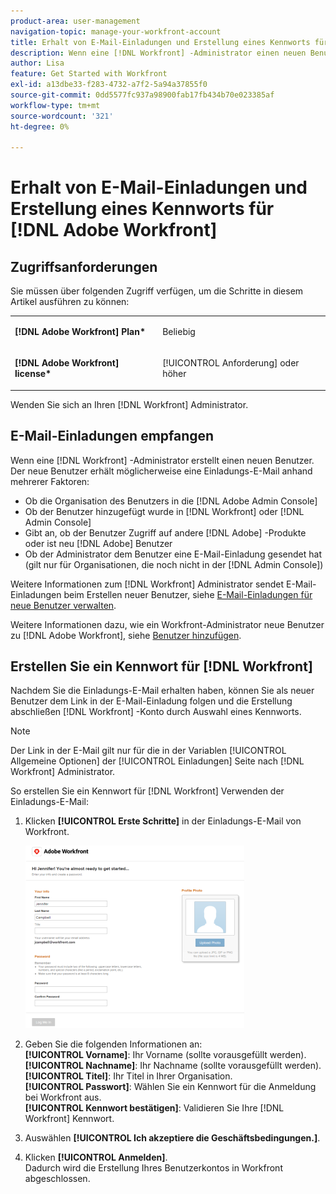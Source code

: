 ```yaml
---
product-area: user-management
navigation-topic: manage-your-workfront-account
title: Erhalt von E-Mail-Einladungen und Erstellung eines Kennworts für [!DNL Adobe Workfront]
description: Wenn eine [!DNL Workfront] -Administrator einen neuen Benutzer erstellt, kann der neue Benutzer eine Einladungs-E-Mail aufgrund verschiedener Faktoren erhalten.
author: Lisa
feature: Get Started with Workfront
exl-id: a13dbe33-f283-4732-a7f2-5a94a37855f0
source-git-commit: 0dd5577fc937a98900fab17fb434b70e023385af
workflow-type: tm+mt
source-wordcount: '321'
ht-degree: 0%

---
```


# Erhalt von E-Mail-Einladungen und Erstellung eines Kennworts für [!DNL Adobe Workfront]

## Zugriffsanforderungen

Sie müssen über folgenden Zugriff verfügen, um die Schritte in diesem Artikel ausführen zu können:

<table style="table-layout:auto"> 
 <col> 
 </col> 
 <col> 
 </col> 
 <tbody> 
  <tr> 
   <td role="rowheader"><strong>[!DNL Adobe Workfront] Plan*</strong></td> 
   <td> <p>Beliebig</p> </td> 
  </tr> 
  <tr> 
   <td role="rowheader"><strong>[!DNL Adobe Workfront] license*</strong></td> 
   <td> <p>[!UICONTROL Anforderung] oder höher</p> </td> 
  </tr> 
 </tbody> 
</table>

Wenden Sie sich an Ihren [!DNL Workfront] Administrator.

## E-Mail-Einladungen empfangen

Wenn eine [!DNL Workfront] -Administrator erstellt einen neuen Benutzer. Der neue Benutzer erhält möglicherweise eine Einladungs-E-Mail anhand mehrerer Faktoren:

* Ob die Organisation des Benutzers in die [!DNL Adobe Admin Console]
* Ob der Benutzer hinzugefügt wurde in [!DNL Workfront] oder [!DNL Admin Console]
* Gibt an, ob der Benutzer Zugriff auf andere [!DNL Adobe] -Produkte oder ist neu [!DNL Adobe] Benutzer
* Ob der Administrator dem Benutzer eine E-Mail-Einladung gesendet hat (gilt nur für Organisationen, die noch nicht in der [!DNL Admin Console])

Weitere Informationen zum [!DNL Workfront] Administrator sendet E-Mail-Einladungen beim Erstellen neuer Benutzer, siehe [E-Mail-Einladungen für neue Benutzer verwalten](../../../administration-and-setup/manage-workfront/emails/manage-email-invitations.md).

Weitere Informationen dazu, wie ein Workfront-Administrator neue Benutzer zu [!DNL Adobe Workfront], siehe [Benutzer hinzufügen](../../../administration-and-setup/add-users/create-and-manage-users/add-users.md).

## Erstellen Sie ein Kennwort für [!DNL Workfront]

Nachdem Sie die Einladungs-E-Mail erhalten haben, können Sie als neuer Benutzer dem Link in der E-Mail-Einladung folgen und die Erstellung abschließen [!DNL Workfront] -Konto durch Auswahl eines Kennworts.

>[!NOTE]
>
>Der Link in der E-Mail gilt nur für die in der Variablen [!UICONTROL Allgemeine Optionen] der [!UICONTROL Einladungen] Seite nach [!DNL Workfront] Administrator.

So erstellen Sie ein Kennwort für [!DNL Workfront] Verwenden der Einladungs-E-Mail:

1. Klicken **[!UICONTROL Erste Schritte]** in der Einladungs-E-Mail von Workfront.

   ![Neuer Benutzerbildschirm aus E-Mail-Einladung](assets/new-user-screen-from-invitation-adobe-350x292.png)

1. Geben Sie die folgenden Informationen an:\
   **[!UICONTROL Vorname]**: Ihr Vorname (sollte vorausgefüllt werden).\
   **[!UICONTROL Nachname]**: Ihr Nachname (sollte vorausgefüllt werden).\
   **[!UICONTROL Titel]**: Ihr Titel in Ihrer Organisation.\
   **[!UICONTROL Passwort]**: Wählen Sie ein Kennwort für die Anmeldung bei Workfront aus.\
   **[!UICONTROL Kennwort bestätigen]**: Validieren Sie Ihre [!DNL Workfront] Kennwort.

1. Auswählen **[!UICONTROL Ich akzeptiere die Geschäftsbedingungen.]**.
1. Klicken **[!UICONTROL Anmelden]**.\
   Dadurch wird die Erstellung Ihres Benutzerkontos in Workfront abgeschlossen.
